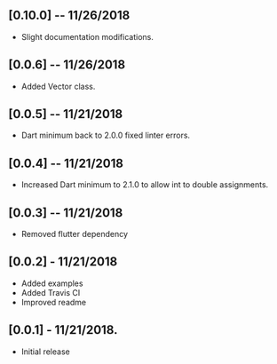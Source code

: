 ## [0.10.0] -- 11/26/2018

* Slight documentation modifications.

## [0.0.6] -- 11/26/2018

* Added Vector class.

## [0.0.5] -- 11/21/2018

* Dart minimum back to 2.0.0 fixed linter errors.

## [0.0.4] -- 11/21/2018

* Increased Dart minimum to 2.1.0 to allow int to double assignments.

## [0.0.3] -- 11/21/2018

* Removed flutter dependency

## [0.0.2] - 11/21/2018

* Added examples
* Added Travis CI
* Improved readme

## [0.0.1] - 11/21/2018.

* Initial release

